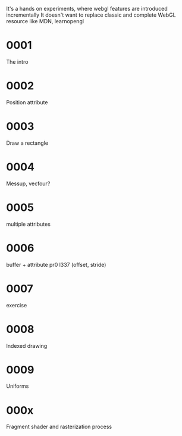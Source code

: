 It's a hands on experiments, where webgl features are introduced incrementally
It doesn't want to replace classic and complete WebGL resource like MDN, learnopengl

# 0001

The intro

# 0002

Position attribute

# 0003

Draw a rectangle

# 0004

Messup, vecfour?

# 0005

multiple attributes

# 0006

buffer + attribute pr0 l337 (offset, stride)

# 0007

exercise

# 0008

Indexed drawing

# 0009

Uniforms

# 000x

Fragment shader and rasterization process
